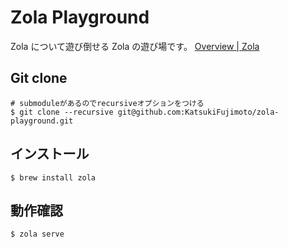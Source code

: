 # Zola Playground

Zola について遊び倒せる Zola の遊び場です。
[Overview | Zola](https://www.getzola.org/documentation/getting-started/overview/)

## Git clone

```
# submoduleがあるのでrecursiveオプションをつける
$ git clone --recursive git@github.com:KatsukiFujimoto/zola-playground.git
```

## インストール

```
$ brew install zola
```

## 動作確認

```
$ zola serve
```
